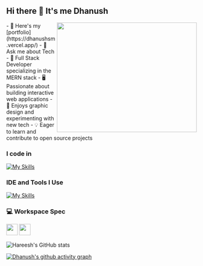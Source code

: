 ## Hi there 👋 It's me Dhanush

<img align="right" width="370" height="290" src="https://i.pinimg.com/originals/47/f0/34/47f0342cec72b800463bf003eac1257e.gif">
- 🔭 Here's my [portfolio](https://dhanushsm.vercel.app/)                                               
- 💬 Ask me about Tech
- 🚀 Full Stack Developer specializing in the MERN stack
- 🖥️ Passionate about building interactive web applications
- 🎨 Enjoys graphic design and experimenting with new tech
- 💡 Eager to learn and contribute to open source projects

### I code in

[![My Skills](https://skillicons.dev/icons?i=py,react,nextjs,html,css,js,tailwind,bootstrap,nodejs,express,mongodb,mysql,sqlite,flask,figma&perline=5)](https://skillicons.dev)

### IDE and Tools I Use
[![My Skills](https://skillicons.dev/icons?i=linux,vscode,notion&theme=dark)](https://skillicons.dev)


### 💻 Workspace Spec
<img height="30" src="https://img.shields.io/badge/AMD-Ryzen_5_4600H-ED1C24?style=for-the-badge&logo=amd&logoColor=white"/> <img height="30" src="https://img.shields.io/badge/NVIDIA-GTX1650-76B900?style=for-the-badge&logo=nvidia&logoColor=white"/>  

![Hareesh's GitHub stats](https://github-readme-stats.vercel.app/api?username=Dhanush-777x&theme=dark&show_icons=true&&hide=issues,contribs)

[![Dhanush's github activity graph](https://github-readme-activity-graph.vercel.app/graph?username=Dhanush-777x&bg_color=000000&color=ffffff&line=51f565&point=ffffff&area=true&hide_border=true)](https://github.com/ashutosh00710/github-readme-activity-graph)
